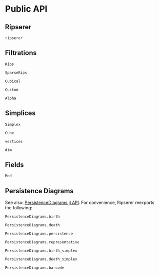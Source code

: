 # Public API

## Ripserer

```@docs
ripserer
```

## Filtrations

```@docs
Rips
```

```@docs
SparseRips
```

```@docs
Cubical
```

```@docs
Custom
```

```@docs
Alpha
```

## Simplices

```@docs
Simplex
```

```@docs
Cube
```

```@docs
vertices
```

```@docs
dim
```

## Fields

```@docs
Mod
```

## Persistence Diagrams

See also: [PersistenceDiagrams.jl
API](https://mtsch.github.io/PersistenceDiagrams.jl/dev/api/). For convenience, Ripserer
reexports the following:

```
PersistenceDiagrams.birth
```

```
PersistenceDiagrams.death
```

```
PersistenceDiagrams.persistence
```

```
PersistenceDiagrams.representative
```

```
PersistenceDiagrams.birth_simplex
```

```
PersistenceDiagrams.death_simplex
```

```
PersistenceDiagrams.barcode
```
